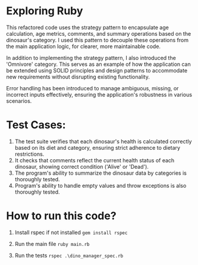 # Exploring Ruby

This refactored code uses the strategy pattern to encapsulate age calculation, age metrics, comments, and summary operations based on the dinosaur's category.
I used this pattern to decouple these operations from the main application logic, for clearer, more maintainable code.

In addition to implementing the strategy pattern, I also introduced the 'Omnivore' category. This serves as an example of how
the application can be extended using SOLID principles and design patterns to accommodate new requirements without disrupting existing functionality.

Error handling has been introduced to manage ambiguous, missing, or incorrect inputs effectively, ensuring the application's robustness in various scenarios.

# Test Cases:
1. The test suite verifies that each dinosaur's health is calculated correctly based on its diet and category, ensuring strict adherence to dietary restrictions.
2. It checks that comments reflect the current health status of each dinosaur, showing correct condition ('Alive' or 'Dead').
3. The program's ability to summarize the dinosaur data by categories is thoroughly tested.
4. Program's ability to handle empty values and throw exceptions is also thoroughly tested. 

# How to run this code?
1. Install rspec if not installed
```gem install rspec```

3. Run the main file
```ruby main.rb```

4. Run the tests
```rspec .\dino_manager_spec.rb```
